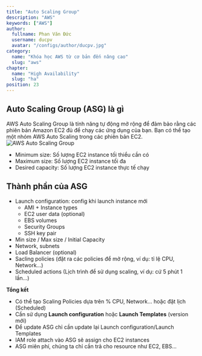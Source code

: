 ```yaml
---
title: "Auto Scaling Group"
description: "AWS"
keywords: ["AWS"]
author:
  fullname: Phan Văn Đức
  username: ducpv
  avatar: "/configs/author/ducpv.jpg"
category:
  name: "Khóa học AWS từ cơ bản đến nâng cao"
  slug: "aws"
chapter:
  name: "High Availability"
  slug: "ha"
position: 23
---
```


## Auto Scaling Group (ASG) là gì

AWS Auto Scaling Group là tính năng tự động mở rộng để đảm bảo rằng các phiên bản Amazon EC2 đủ để chạy các ứng dụng của bạn. Bạn có thể tạo một nhóm AWS Auto Scaling trong các phiên bản EC2. ![AWS Auto Scaling Group](https://docs.aws.amazon.com/autoscaling/ec2/userguide/images/as-basic-diagram.png)

- Minimum size: Số lượng EC2 instance tối thiểu cần có
- Maximum size: Số lượng EC2 instance tối đa
- Desired capacity: Số lượng EC2 instance thực tế chạy

## Thành phần của ASG

- Launch configuration: config khi launch instance mới
  - AMI + Instance types
  - EC2 user data (optional)
  - EBS volumes
  - Security Groups
  - SSH key pair
- Min size / Max size / Initial Capacity
- Network, subnets
- Load Balancer (optional)
- Sacling policies (đặt ra các policies để mở rộng, ví dụ: tỉ lệ CPU, Network...)
- Scheduled actions (Lịch trình để sử dụng scaling, ví dụ: cứ 5 phút 1 lần...)

<content-info>
<strong>Tổng kết</strong>
  <ul>
    <li>Có thể tạo Scaling Policies dựa trên % CPU, Network... hoặc đặt lịch (Scheduled)</li>
    <li>Cần sử dụng <b>Launch configuration</b> hoặc <b>Launch Templates</b> (version mới)</li>
    <li>Để update ASG chỉ cần update lại Launch configuration/Launch Templates</li>
    <li>IAM role attach vào ASG sẽ assign cho EC2 instances</li>
    <li>ASG miên phí, chúng ta chỉ cần trả cho resource như EC2, EBS...</li>
  </ul>
</content-info>
